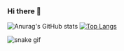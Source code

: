 ### Hi there 👋

![Anurag's GitHub stats](https://github-readme-stats.vercel.app/api?username=anuraghazra&show_icons=true&theme=radical)<span> </span>
[![Top Langs](https://github-readme-stats.vercel.app/api/top-langs/?username=anuraghazra&layout=compact&theme=radical&card_height=500)](https://github.com/anuraghazra/github-readme-stats)

![snake gif](https://github.com/icozonac/icozonac/blob/output/github-contribution-grid-snake.gif)
